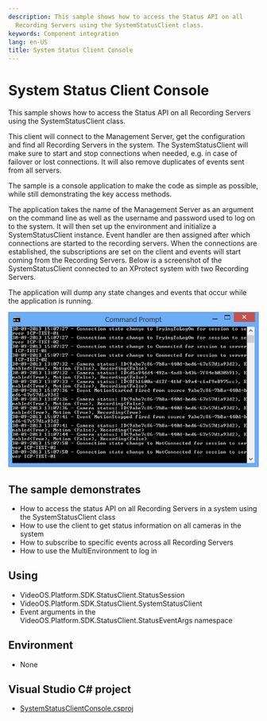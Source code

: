 ```yaml
---
description: This sample shows how to access the Status API on all
  Recording Servers using the SystemStatusClient class.
keywords: Component integration
lang: en-US
title: System Status Client Console
---
```


# System Status Client Console

This sample shows how to access the Status API on all Recording Servers
using the SystemStatusClient class.

This client will connect to the Management Server, get the configuration
and find all Recording Servers in the system. The SystemStatusClient
will make sure to start and stop connections when needed, e.g. in case
of failover or lost connections. It will also remove duplicates of
events sent from all servers.

The sample is a console application to make the code as simple as
possible, while still demonstrating the key access methods.

The application takes the name of the Management Server as an argument
on the command line as well as the username and password used to log on
to the system. It will then set up the environment and initialize a
SystemStatusClient instance. Event handler are then assigned after which
connections are started to the recording servers. When the connections
are established, the subscriptions are set on the client and events will
start coming from the Recording Servers. Below is a screenshot of the
SystemStatusClient connected to an XProtect system with two Recording
Servers.

The application will dump any state changes and events that occur while
the application is running.

![System Status Client Console](SystemStatusClientConsole.png)

## The sample demonstrates

-   How to access the status API on all Recording Servers in a system
    using the SystemStatusClient class
-   How to use the client to get status information on all cameras in
    the system
-   How to subscribe to specific events across all Recording Servers
-   How to use the MultiEnvironment to log in

## Using

-   VideoOS.Platform.SDK.StatusClient.StatusSession
-   VideoOS.Platform.SDK.StatusClient.SystemStatusClient
-   Event arguments in the
    VideoOS.Platform.SDK.StatusClient.StatusEventArgs namespace

## Environment

-   None

## Visual Studio C\# project

-   [SystemStatusClientConsole.csproj](javascript:openLink('..\\\\ComponentSamples\\\\SystemStatusClientConsole\\\\SystemStatusClientConsole.csproj');)
